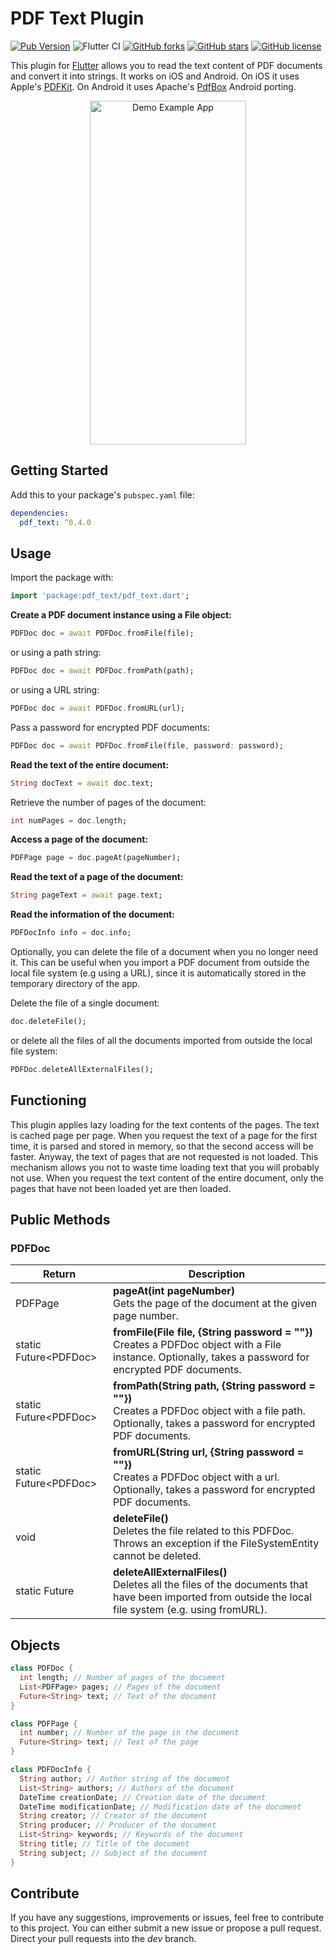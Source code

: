 # PDF Text Plugin

[![Pub Version](https://img.shields.io/pub/v/pdf_text)](https://pub.dev/packages/pdf_text)
![Flutter CI](https://github.com/AlessioLuciani/flutter-pdf-text/workflows/Flutter%20CI/badge.svg?branch=master)
[![GitHub forks](https://img.shields.io/github/forks/AlessioLuciani/flutter-pdf-text)](https://github.com/AlessioLuciani/flutter-pdf-text/network)
[![GitHub stars](https://img.shields.io/github/stars/AlessioLuciani/flutter-pdf-text)](https://github.com/AlessioLuciani/flutter-pdf-text/stargazers)
[![GitHub license](https://img.shields.io/github/license/AlessioLuciani/flutter-pdf-text)](https://github.com/AlessioLuciani/flutter-pdf-text/blob/master/LICENSE)

This plugin for [Flutter](https://flutter.dev) allows you to read the text content of PDF documents and convert it into strings. It works on iOS and Android. On iOS it uses Apple's [PDFKit](https://developer.apple.com/documentation/pdfkit). On Android it uses Apache's [PdfBox](https://github.com/TomRoush/PdfBox-Android) Android porting.

<p align="center">
  <img src="https://raw.githubusercontent.com/AlessioLuciani/flutter-pdf-text/master/example/flutter-pdf-text.gif" alt="Demo Example App" style="margin:auto"  width="250"  height="550">
</p>

## Getting Started

Add this to your package's `pubspec.yaml` file:

```yaml
dependencies:
  pdf_text: ^0.4.0
```

## Usage

Import the package with:

```dart
import 'package:pdf_text/pdf_text.dart';
```

**Create a PDF document instance using a File object:**

```dart
PDFDoc doc = await PDFDoc.fromFile(file);
```

or using a path string:

```dart
PDFDoc doc = await PDFDoc.fromPath(path);
```

or using a URL string:

```dart
PDFDoc doc = await PDFDoc.fromURL(url);
```

Pass a password for encrypted PDF documents:

```dart
PDFDoc doc = await PDFDoc.fromFile(file, password: password);
```

**Read the text of the entire document:**

```dart
String docText = await doc.text;
```

Retrieve the number of pages of the document:

```dart
int numPages = doc.length;
```

**Access a page of the document:**

```dart
PDFPage page = doc.pageAt(pageNumber);
```

**Read the text of a page of the document:**

```dart
String pageText = await page.text;
```

**Read the information of the document:**

```dart
PDFDocInfo info = doc.info;
```

Optionally, you can delete the file of a document when you no longer need it.
This can be useful when you import a PDF document from outside the local
file system (e.g using a URL), since it is automatically stored in the temporary
directory of the app.

Delete the file of a single document:

```dart
doc.deleteFile();
```

or delete all the files of all the documents imported from outside the local
file system:

```dart
PDFDoc.deleteAllExternalFiles();
```

## Functioning

This plugin applies lazy loading for the text contents of the pages. The text is cached page per page. When you request the text of a page for the first time, it is parsed and stored in memory, so that the second access will be faster. Anyway, the text of pages that are not requested is not loaded. This mechanism
allows you not to waste time loading text that you will probably not use. When you request the text content of the entire document, only the pages that have not been loaded yet are then loaded.

## Public Methods
  
### PDFDoc

| Return  | Description  |
|---|---|
| PDFPage | **pageAt(int pageNumber)** <br> Gets the page of the document at the given page number. |
| static Future\<PDFDoc> | **fromFile(File file, {String password = ""})** <br> Creates a PDFDoc object with a File instance. Optionally, takes a password for encrypted PDF documents.|
| static Future\<PDFDoc> | **fromPath(String path, {String password = ""})** <br> Creates a PDFDoc object with a file path. Optionally, takes a password for encrypted PDF documents.|
| static Future\<PDFDoc> | **fromURL(String url, {String password = ""})** <br> Creates a PDFDoc object with a url. Optionally, takes a password for encrypted PDF documents.|
| void | **deleteFile()** <br> Deletes the file related to this PDFDoc.<br>Throws an exception if the FileSystemEntity cannot be deleted. |
| static Future | **deleteAllExternalFiles()** <br> Deletes all the files of the documents that have been imported from outside the local file system (e.g. using fromURL). |

## Objects

```dart
class PDFDoc {
  int length; // Number of pages of the document
  List<PDFPage> pages; // Pages of the document
  Future<String> text; // Text of the document
}

class PDFPage {
  int number; // Number of the page in the document
  Future<String> text; // Text of the page
}

class PDFDocInfo {
  String author; // Author string of the document
  List<String> authors; // Authors of the document
  DateTime creationDate; // Creation date of the document
  DateTime modificationDate; // Modification date of the document
  String creator; // Creator of the document
  String producer; // Producer of the document
  List<String> keywords; // Keywords of the document
  String title; // Title of the document
  String subject; // Subject of the document
}
```

## Contribute

If you have any suggestions, improvements or issues, feel free to contribute to this project.
You can either submit a new issue or propose a pull request. Direct your pull requests into the *dev* branch.
